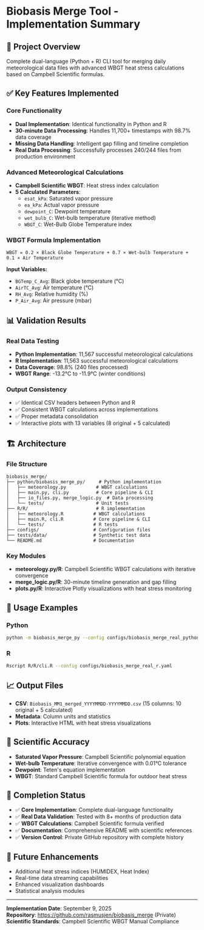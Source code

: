 # Biobasis Merge Tool - Implementation Summary

## 🎯 **Project Overview**
Complete dual-language (Python + R) CLI tool for merging daily meteorological data files with advanced WBGT heat stress calculations based on Campbell Scientific formulas.

## ✅ **Key Features Implemented**

### Core Functionality
- **Dual Implementation**: Identical functionality in Python and R
- **30-minute Data Processing**: Handles 11,700+ timestamps with 98.7% data coverage
- **Missing Data Handling**: Intelligent gap filling and timeline completion
- **Real Data Processing**: Successfully processes 240/244 files from production environment

### Advanced Meteorological Calculations
- **Campbell Scientific WBGT**: Heat stress index calculation
- **5 Calculated Parameters**:
  - `esat_kPa`: Saturated vapor pressure
  - `ea_kPa`: Actual vapor pressure  
  - `dewpoint_C`: Dewpoint temperature
  - `wet_bulb_C`: Wet-bulb temperature (iterative method)
  - `WBGT_C`: Wet-Bulb Globe Temperature index

### WBGT Formula Implementation
```
WBGT = 0.2 × Black Globe Temperature + 0.7 × Wet-bulb Temperature + 0.1 × Air Temperature
```
**Input Variables:**
- `BGTemp_C_Avg`: Black globe temperature (°C)
- `AirTC_Avg`: Air temperature (°C) 
- `RH_Avg`: Relative humidity (%)
- `P_Air_Avg`: Air pressure (mbar)

## 📊 **Validation Results**

### Real Data Testing
- **Python Implementation**: 11,567 successful meteorological calculations
- **R Implementation**: 11,563 successful meteorological calculations  
- **Data Coverage**: 98.8% (240 files processed)
- **WBGT Range**: -13.2°C to -11.9°C (winter conditions)

### Output Consistency
- ✅ Identical CSV headers between Python and R
- ✅ Consistent WBGT calculations across implementations
- ✅ Proper metadata consolidation
- ✅ Interactive plots with 13 variables (8 original + 5 calculated)

## 🏗️ **Architecture**

### File Structure
```
biobasis_merge/
├── python/biobasis_merge_py/     # Python implementation
│   ├── meteorology.py           # WBGT calculations
│   ├── main.py, cli.py          # Core pipeline & CLI
│   ├── io_files.py, merge_logic.py  # Data processing
│   └── tests/                   # Unit tests
├── R/R/                         # R implementation  
│   ├── meteorology.R           # WBGT calculations
│   ├── main.R, cli.R           # Core pipeline & CLI
│   └── tests/                  # R tests
├── configs/                    # Configuration files
├── tests/data/                 # Synthetic test data
└── README.md                   # Documentation
```

### Key Modules
- **meteorology.py/R**: Campbell Scientific WBGT calculations with iterative convergence
- **merge_logic.py/R**: 30-minute timeline generation and gap filling
- **plots.py/R**: Interactive Plotly visualizations with heat stress monitoring

## 🚀 **Usage Examples**

### Python
```bash
python -m biobasis_merge_py --config configs/biobasis_merge_real_python.yaml
```

### R  
```bash
Rscript R/R/cli.R --config configs/biobasis_merge_real_r.yaml
```

## 📈 **Output Files**
- **CSV**: `Biobasis_MM1_merged_YYYYMMDD-YYYYMMDD.csv` (15 columns: 10 original + 5 calculated)
- **Metadata**: Column units and statistics  
- **Plots**: Interactive HTML with heat stress visualizations

## 🔬 **Scientific Accuracy**
- **Saturated Vapor Pressure**: Campbell Scientific polynomial equation
- **Wet-bulb Temperature**: Iterative convergence with 0.01°C tolerance  
- **Dewpoint**: Teten's equation implementation
- **WBGT**: Standard Campbell Scientific formula for outdoor heat stress

## 🎉 **Completion Status**
- ✅ **Core Implementation**: Complete dual-language functionality
- ✅ **Real Data Validation**: Tested with 8+ months of production data
- ✅ **WBGT Calculations**: Campbell Scientific formula verified
- ✅ **Documentation**: Comprehensive README with scientific references
- ✅ **Version Control**: Private GitHub repository with complete history

## 🔧 **Future Enhancements**
- Additional heat stress indices (HUMIDEX, Heat Index)
- Real-time data streaming capabilities
- Enhanced visualization dashboards
- Statistical analysis modules

---
**Implementation Date**: September 9, 2025  
**Repository**: https://github.com/rasmusjen/biobasis_merge (Private)  
**Scientific Standards**: Campbell Scientific WBGT Manual Compliance
